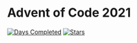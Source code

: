 # Advent of Code 2021
[![Days Completed](https://img.shields.io/badge/days%20completed-5-red)](https://adventofcode.com/2021)
[![Stars](https://img.shields.io/badge/stars%20⭐-10-yellow)](https://adventofcode.com/2021/stats)
